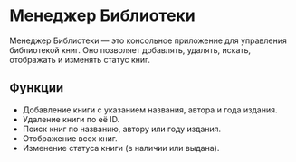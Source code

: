 # Менеджер Библиотеки

Менеджер Библиотеки — это консольное приложение для управления библиотекой книг. Оно позволяет добавлять, удалять, искать, отображать и изменять статус книг.

## Функции

- Добавление книги с указанием названия, автора и года издания.
- Удаление книги по её ID.
- Поиск книг по названию, автору или году издания.
- Отображение всех книг.
- Изменение статуса книги (в наличии или выдана).
